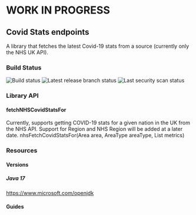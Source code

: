 # WORK IN PROGRESS
## Covid Stats endpoints
A library that fetches the latest Covid-19 stats from a source (currently only the NHS UK API).

### Build Status 
![Build status](https://github.com/Lmnoppy/covid-stats/actions/workflows/main-build.yml/badge.svg?branch=main) ![Latest release branch status](https://github.com/Lmnoppy/covid-stats/actions/workflows/release-build-publish.yml/badge.svg?branch=release/v1)   ![Last security scan status](https://github.com/Lmnoppy/covid-stats/actions/workflows/codeql-analysis.yml/badge.svg?branch=main)

### Library API

#### fetchNHSCovidStatsFor
Currently, supports getting COVID-19 stats for a given nation in the UK from the NHS API. Support for Region and NHS Region will 
be added at a later date. 
nhsFetchCovidStatsFor(Area area, AreaType areaType, List<Metrics> metrics)

### Resources

#### Versions

##### Java 17 
https://www.microsoft.com/openjdk 

#### Guides
